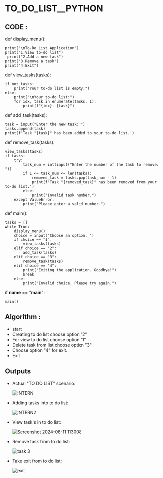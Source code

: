 # TO_DO_LIST__PYTHON 
## CODE :

def display_menu():

    print("\nTo-Do List Application")
    print("1.View to-do list")
     print("2.Add a new task")
    print("3.Remove a task")
    print("4.Exit")
def view_tasks(tasks):

    if not tasks:
        print("Your to-do list is empty.")
    else:
        print("\nYour to-do list:")
        for idx, task in enumerate(tasks, 1):
            print(f"{idx}. {task}")

def add_task(tasks):

    task = input("Enter the new task: ")
    tasks.append(task)
    print(f'Task "{task}" has been added to your to-do list.')

def remove_task(tasks):

    view_tasks(tasks)
    if tasks:
        try:
            task_num = int(input("Enter the number of the task to remove: "))
            if 1 <= task_num <= len(tasks):
                removed_task = tasks.pop(task_num - 1)
                print(f'Task "{removed_task}" has been removed from your to-do list.')
            else:
                print("Invalid task number.")
        except ValueError:
            print("Please enter a valid number.")
def main():

    tasks = []
    while True:
        display_menu()
        choice = input("Choose an option: ")
        if choice == "1":
            view_tasks(tasks)
        elif choice == "2":
            add_task(tasks)
        elif choice == "3":
            remove_task(tasks)
        elif choice == "4":
            print("Exiting the application. Goodbye!")
            break
        else:
            print("Invalid choice. Please try again.")
if __name__ == "__main__":

    main()
    
## Algorithm :
- start
- Creating to do list choose option "2"
- For view to do list choose option "1"
- Delete task from list choose option "3"
- Choose option "4" for exit.
- Exit

## Outputs
- Actual "TO DO LIST" scenario:
  
  ![INTERN](https://github.com/user-attachments/assets/119130e7-3825-4079-a647-4d54e8ba46ab)

- Adding tasks into to do list:
  
  ![INTERN2](https://github.com/user-attachments/assets/5404852f-e37a-4488-85e4-54f48950d5d0)

- View task's in to do list:
  
  ![Screenshot 2024-08-11 113008](https://github.com/user-attachments/assets/f5a0fdd3-5f5a-4701-a936-26104f79d7a1)

- Remove task from to do list:
  
  ![task 3](https://github.com/user-attachments/assets/43747305-a848-4f58-a95e-47612462473f)

- Take exit from to do list:
  
  ![exit](https://github.com/user-attachments/assets/548cbc5f-f8b4-4ee1-a650-09da6b1cea3f)


